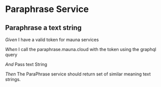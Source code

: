 # Paraphrase Service

## Paraphrase a text string

_Given_ I have a valid token for mauna services

_When_ I call the  paraphrase.mauna.cloud with the token using the graphql query

_And_ Pass text String

_Then_ The ParaPhrase service should return set of similar meaning text strings.
